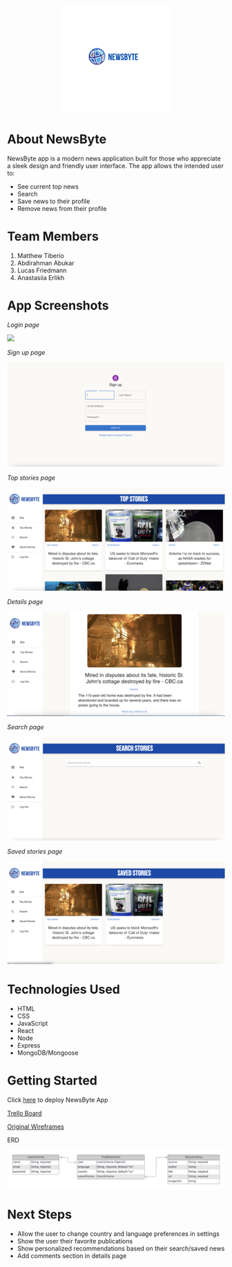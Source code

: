 <div align="center">

<img src="./public/logo.png"/>
</div>
</a>

# About NewsByte

NewsByte app is a modern news application built for those who appreciate a sleek design and friendly user interface. 
The app allows the intended user to:
* See current top news 
* Search  
* Save news to their profile
* Remove news from their profile

# Team Members
1. Matthew Tiberio
2. Abdirahman Abukar
3. Lucas Friedmann
4. Anastasiia Erlikh

# App Screenshots

_Login page_

<img src="./public/Login.png"/>

_Sign up page_

<img src="./public/Sign_Up.png"/>

_Top stories page_

<img src="./public/Top_Stories.png"/>

_Details page_

<img src="./public/Details_Page.png"/>

_Search page_

<img src="./public/Search_Page.png"/>

_Saved stories page_

<img src="./public/Saved_Stories.png"/>

# Technologies Used

* HTML
* CSS 
* JavaScript
* React
* Node
* Express
* MongoDB/Mongoose

# Getting Started

Click [here](https://news-byte-app.herokuapp.com/) to deploy NewsByte App

[Trello Board](https://trello.com/b/XqvhUQm4/project-4)

[Original Wireframes](https://www.figma.com/file/UNuZ3KK6zjoWYg6J1SEhmV/News-App?node-id=0%3A1&t=oOyYaz6fqUTFi0ME-1)

ERD 

<img src="./public/News_App_ERD.png">

# Next Steps
* Allow the user to change country and language preferences in settings
* Show the user their favorite publications
* Show personalized recommendations based on their search/saved news
* Add comments section in details page
